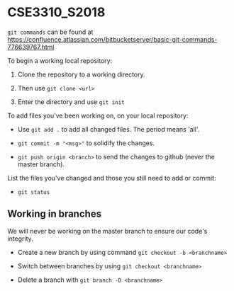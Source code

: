 # CSE3310_S2018

`git commands` can be found at https://confluence.atlassian.com/bitbucketserver/basic-git-commands-776639767.html

To begin a working local repository:

1. Clone the repository to a working directory.

2. Then use `git clone <url>`

3. Enter the directory and use `git init`


To add files you've been working on, on your local repository:

- Use `git add .` to add all changed files. The period means 'all'.

- `git commit -m "<msg>"` to solidify the changes.

- `git push origin <branch>` to send the changes to github (never the master branch).


List the files you've changed and those you still need to add or commit:

- `git status`

## Working in branches

We will never be working on the master branch to ensure our code's integrity.

- Create a new branch by using command `git checkout -b <branchname>`

- Switch between branches by using `git checkout <branchname>`

- Delete a branch with `git branch -D <branchname>`

